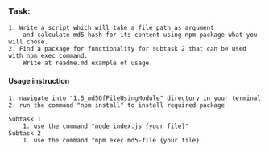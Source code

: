 ### Task:

    1. Write a script which will take a file path as argument
        and calculate md5 hash for its content using npm package what you will chose.
    2. Find a package for functionality for subtask 2 that can be used with npm exec command.
        Write at readme.md example of usage.

#### Usage instruction

    1. navigate into "1.5_md5OfFileUsingModule" directory in your terminal
    2. run the command "npm install" to install required package

    Subtask 1
        1. use the command "node index.js {your file}"
    Subtask 2
        1. use the command "npm exec md5-file {your file}
